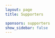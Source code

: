 ```yaml
---
layout: page
title: Supporters

sponsors: supporters
show_sidebar: false
---
```


[//]: # ([View the sponsors docs]&#40;/bulma-clean-theme/docs/sponsors/&#41;)
